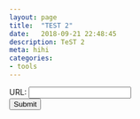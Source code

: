 ```yaml
---
layout: page
title:  "TEST 2"
date:   2018-09-21 22:48:45
description: TeST 2
meta: hihi
categories:
- tools
---
```

<div class="page-content wc-container">
    <form action="">
    URL: <input type="text" name="url"><br>
    <input type="submit" value="Submit">
    </form>
</div>